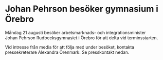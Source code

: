 # Johan Pehrson besöker gymnasium i Örebro

Måndag 21 augusti besöker arbetsmarknads- och integrationsminister Johan Pehrson Rudbecksgymnasiet i Örebro för att delta vid terminsstarten.

Vid intresse från media för att följa med under besöket, kontakta pressekreterare Alexandra Örenmark. Se presskontakt nedan.
